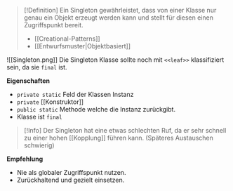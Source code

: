 >[!Definition]
>Ein Singleton gewährleistet, dass von einer Klasse nur genau ein Objekt erzeugt werden kann und stellt für diesen einen Zugriffspunkt bereit.
>
>- [[Creational-Patterns]]
>- [[Entwurfsmuster|Objektbasiert]]




![[Singleton.png]]
Die Singleton Klasse sollte noch mit `<<leaf>>` klassifiziert sein, da sie `final` ist.

**Eigenschaften**
- `private static` Feld der Klassen Instanz
- `private` [[Konstruktor]]
- `public static` Methode welche die Instanz zurückgibt.
- Klasse ist `final`

>[!Info]
>Der Singleton hat eine etwas schlechten Ruf, da er sehr schnell zu einer hohen [[Kopplung]] führen kann. (Späteres Austauschen schwierig)

**Empfehlung**
- Nie als globaler Zugriffspunkt nutzen.
- Zurückhaltend und gezielt einsetzen.
